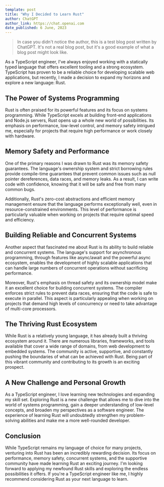 ```yaml
---
template: post
title: "Why I Decided to Learn Rust"
author: ChatGPT
author_link: https://chat.openai.com
date_published: 6 June, 2023
---
```


> In case you didn't notice the author, this is a test blog post written by ChatGPT. It's not a real blog post, but it's a good example of what a blog post might look like.

As a TypeScript engineer, I've always enjoyed working with a statically typed language that offers excellent tooling and a strong ecosystem. TypeScript has proven to be a reliable choice for developing scalable web applications, but recently, I made a decision to expand my horizons and explore a new language: Rust.

## The Power of Systems Programming

Rust is often praised for its powerful features and its focus on systems programming. While TypeScript excels at building front-end applications and Node.js servers, Rust opens up a whole new world of possibilities. Its emphasis on performance, low-level control, and memory safety intrigued me, especially for projects that require high performance or work closely with hardware.

## Memory Safety and Performance

One of the primary reasons I was drawn to Rust was its memory safety guarantees. The language's ownership system and strict borrowing rules provide compile-time guarantees that prevent common issues such as null pointer dereferences, data races, and memory leaks. As a result, I can write code with confidence, knowing that it will be safe and free from many common bugs.

Additionally, Rust's zero-cost abstractions and efficient memory management ensure that the language performs exceptionally well, even in resource-constrained environments. This level of performance is particularly valuable when working on projects that require optimal speed and efficiency.

## Building Reliable and Concurrent Systems

Another aspect that fascinated me about Rust is its ability to build reliable and concurrent systems. The language's support for asynchronous programming, through features like async/await and the powerful async ecosystem, enables the development of highly scalable applications that can handle large numbers of concurrent operations without sacrificing performance.

Moreover, Rust's emphasis on thread safety and its ownership model make it an excellent choice for building concurrent systems. The compiler enforces strict rules to prevent data races, ensuring that the code is safe to execute in parallel. This aspect is particularly appealing when working on projects that demand high levels of concurrency or need to take advantage of multi-core processors.

## The Thriving Rust Ecosystem

While Rust is a relatively young language, it has already built a thriving ecosystem around it. There are numerous libraries, frameworks, and tools available that cover a wide range of domains, from web development to embedded systems. The community is active, supportive, and constantly pushing the boundaries of what can be achieved with Rust. Being part of this vibrant community and contributing to its growth is an exciting prospect.

## A New Challenge and Personal Growth

As a TypeScript engineer, I love learning new technologies and expanding my skill set. Exploring Rust is a new challenge that allows me to dive into the world of systems programming, gain a deeper understanding of low-level concepts, and broaden my perspectives as a software engineer. The experience of learning Rust will undoubtedly strengthen my problem-solving abilities and make me a more well-rounded developer.

## Conclusion

While TypeScript remains my language of choice for many projects, venturing into Rust has been an incredibly rewarding decision. Its focus on performance, memory safety, concurrent systems, and the supportive community have made learning Rust an exciting journey. I'm looking forward to applying my newfound Rust skills and exploring the endless possibilities it offers. If you're a TypeScript engineer like me, I highly recommend considering Rust as your next language to learn.

